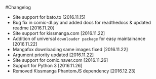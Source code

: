 #Changelog

- Site support for bato.to [2016.11.15]
- Bug fix in comic-dl.py and added docs for readthedocs & updated readme [2016.11.20]
- Site support for kissmanga.com [2016.11.22]
- Addition of universal `downloader package` for easy maintainance [2016.11.22]
- Mangafox downloading same images fixed [2016.11.22]
- Argument priority updated [2016.11.22]
- Site support for comic.naver.com [2016.11.26]
- Support for Python 3 [2016.11.26]
- Removed Kissmanga PhantomJS dependency [2016.12.23]